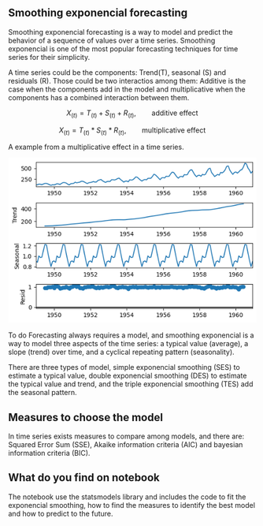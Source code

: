 ## Smoothing exponencial forecasting

Smoothing exponencial forecasting is a way to model and predict the behavior of a sequence of values over a time series. Smoothing exponencial is one of the most popular forecasting techniques for time series for their simplicity.

A time series could be the components: Trend(T), seasonal (S) and residuals (R). Those could be  two interactios among them: Additive is the case when the components add in the model and multiplicative when the components has a combined interaction between them.

$$X_{(t)} = T_{(t)} + S_{(t)} + R_{(t)}, \qquad \text{additive effect}$$

$$X_{(t)} = T_{(t)} * S_{(t)} * R_{(t)}, \qquad \text{multiplicative effect}$$

A example from a multiplicative effect in a time series.

![seasonal trends](seasonal.png)

To do Forecasting always requires a model, and smoothing exponencial is a way to model three aspects of the time series: a typical value (average), a slope (trend) over time, and a cyclical repeating pattern (seasonality).

There are three types of model, simple exponencial smoothing (SES) to estimate a typical value, double exponencial smoothing (DES) to estimate the typical value and trend, and the triple exponencial smoothing (TES) add the seasonal pattern. 

## Measures to choose the model

In time series exists measures to compare among models, and there are: Squared Error Sum (SSE), Akaike information criteria (AIC) and bayesian information criteria (BIC).

## What do you find on notebook

The notebook use the statsmodels library and includes the code to fit the exponencial smoothing, how to find the measures to identify the best model and how to predict to the future.
